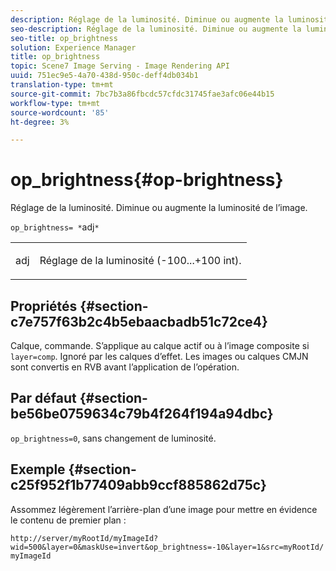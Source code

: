 ```yaml
---
description: Réglage de la luminosité. Diminue ou augmente la luminosité de l’image.
seo-description: Réglage de la luminosité. Diminue ou augmente la luminosité de l’image.
seo-title: op_brightness
solution: Experience Manager
title: op_brightness
topic: Scene7 Image Serving - Image Rendering API
uuid: 751ec9e5-4a70-438d-950c-deff4db034b1
translation-type: tm+mt
source-git-commit: 7bc7b3a86fbcdc57cfdc31745fae3afc06e44b15
workflow-type: tm+mt
source-wordcount: '85'
ht-degree: 3%

---
```



# op_brightness{#op-brightness}

Réglage de la luminosité. Diminue ou augmente la luminosité de l’image.

`op_brightness= *`adj`*`

<table id="simpletable_2B5DB95B1FF044C8BD226D4F8311E806"> 
 <tr class="strow"> 
  <td class="stentry"> <p><span class="varname"> adj</span> </p> </td> 
  <td class="stentry"> <p>Réglage de la luminosité (-100...+100 int). </p></td> 
 </tr> 
</table>

## Propriétés {#section-c7e757f63b2c4b5ebaacbadb51c72ce4}

Calque, commande. S’applique au calque actif ou à l’image composite si `layer=comp`. Ignoré par les calques d’effet. Les images ou calques CMJN sont convertis en RVB avant l’application de l’opération.

## Par défaut {#section-be56be0759634c79b4f264f194a94dbc}

`op_brightness=0`, sans changement de luminosité.

## Exemple {#section-c25f952f1b77409abb9ccf885862d75c}

Assommez légèrement l’arrière-plan d’une image pour mettre en évidence le contenu de premier plan :

`http://server/myRootId/myImageId?wid=500&layer=0&maskUse=invert&op_brightness=-10&layer=1&src=myRootId/myImageId`
